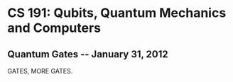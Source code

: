 CS 191: Qubits, Quantum Mechanics and Computers
===============================================
Quantum Gates -- January 31, 2012
---------------------------------

GATES, MORE GATES.
